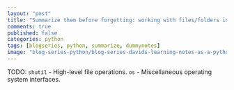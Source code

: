 ```yaml
---
layout: "post"
title: "Summarize them before forgetting: working with files/folders in python"
comments: true
published: false
categories: python
tags: [blogseries, python, summarize, dummynotes]
image: "blog-series-python/blog-series-davids-learning-notes-as-a-python-dummy.png"
---
```


TODO:
`shutil` - High-level file operations.
`os` - Miscellaneous operating system interfaces.
